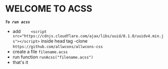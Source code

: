 # WELCOME TO ACSS

***`To run acss`*** 

 - add `    <script src="https://cdnjs.cloudflare.com/ajax/libs/uuid/8.1.0/uuidv4.min.js"></script>` inside head tag
 -clone `https://github.com/allwcons/allwcons-css`
 - create a file `filename.acss`
 - run function `runAcss("filename.acss")`
 - that's it
